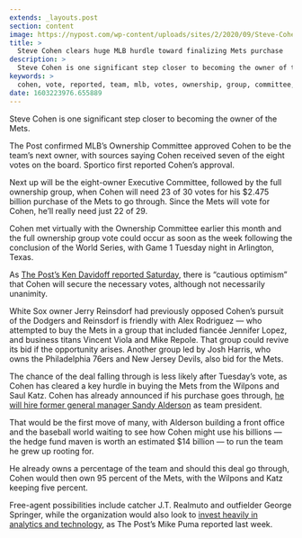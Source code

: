 ```yaml
--- 
extends: _layouts.post 
section: content 
image: https://nypost.com/wp-content/uploads/sites/2/2020/09/Steve-Cohen.jpg?quality=90&strip=all&w=1200 
title: > 
  Steve Cohen clears huge MLB hurdle toward finalizing Mets purchase 
description: > 
  Steve Cohen is one significant step closer to becoming the owner of the Mets.The Post confirmed MLB’s Ownership Committee approved Cohen to be the team’s next owner, with sources saying Cohen received seven of the eight votes on the board.Next up will be the eight-owner Executive Committee, followed by the full ownership group, when Cohen will need 23 of 30 votes for his $2.475 billion purchase of the Mets to go through.Since the Mets will vote for Cohen, he’ll really need just 22 of 29.Cohen has already announced if his purchase goes through, he will hire former general manager Sandy Alderson as team president. 
keywords: > 
  cohen, vote, reported, team, mlb, votes, ownership, group, committee, purchase, mets, huge, steve, clears, hurdle, finalizing, owner 
date: 1603223976.655889 
--- 
```

<div><p>Steve Cohen is one significant step closer to becoming the owner of the Mets.</p>
<p>The Post confirmed MLB&#8217;s Ownership Committee approved Cohen to be the team&#8217;s next owner, with sources saying Cohen received seven of the eight votes on the board. Sportico first reported Cohen&#8217;s approval.</p>
<p>Next up will be the eight-owner Executive Committee, followed by the full ownership group, when Cohen will need 23 of 30 votes for his $2.475 billion purchase of the Mets to go through. Since the Mets will vote for Cohen, he&#8217;ll really need just 22 of 29.</p>
<p>Cohen met virtually with the Ownership Committee earlier this month and the full ownership group vote could occur as soon as the week following the conclusion of the World Series, with Game 1 Tuesday night in Arlington, Texas.</p>
<p>As <a href="https://nypost.com/2020/10/17/steve-cohen-response-to-mets-free-agency-scenario-will-say-a-lot/">The Post&#8217;s Ken Davidoff reported Saturday</a>, there is &#8220;cautious optimism&#8221; that Cohen will secure the necessary votes, although not necessarily unanimity.</p>
<p>White Sox owner Jerry Reinsdorf had previously opposed Cohen&#8217;s pursuit of the Dodgers and Reinsdorf is friendly with Alex Rodriguez &#8212; who attempted to buy the Mets in a group that included fianc&#233;e Jennifer Lopez, and business titans Vincent Viola and Mike Repole. That group could revive its bid if the opportunity arises. Another group led by Josh Harris, who owns the Philadelphia 76ers and New Jersey Devils, also bid for the Mets.</p>
<p>The chance of the deal falling through is less likely after Tuesday&#8217;s vote, as Cohen has cleared a key hurdle in buying the Mets from the Wilpons and Saul Katz. Cohen has already announced if his purchase goes through, <a href="https://nypost.com/2020/09/24/steve-cohen-hiring-sandy-alderson-as-mets-team-president/">he will hire former general manager Sandy Alderson</a> as team president.</p>
<p>That would be the first move of many, with Alderson building a front office and the baseball world waiting to see how Cohen might use his billions &#8212; the hedge fund maven is worth an estimated $14 billion &#8212; to run the team he grew up rooting for.</p>
<p>He already owns a percentage of the team and should this deal go through, Cohen would then own 95 percent of the Mets, with the Wilpons and Katz keeping five percent.</p>
<p>Free-agent possibilities include catcher J.T. Realmuto and outfielder George Springer, while the organization would also look to <a href="https://nypost.com/2020/10/12/mets-archaic-technology-wont-fly-with-steve-cohen/">invest heavily in analytics and technology</a>, as The Post&#8217;s Mike Puma reported last week.</p>
			</div>
